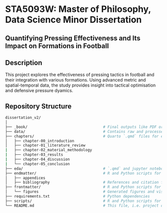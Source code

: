 # STA5093W: Master of Philosophy, Data Science Minor Dissertation

## Quantifying Pressing Effectiveness and Its Impact on Formations in Football

## Description

This project explores the effectiveness of pressing tactics in football and their integration with various formations. Using advanced metric and spatial-temporal data, the study provides insight into tactical optimisation and defensive pressure dyamics.

## Repository Structure

```bash
dissertation_v2/
│
├── _book/                      			# Final outputs like PDF or LaTeX files
├── data/                       			# Contains raw and processed datasets
├── chapters/                   			# Quarto `.qmd` files for each dissertation chapter                    
│   ├── chapter-00_introduction             
│   ├── chapter-01_literature_review 
|   ├── chapter-02_material_methodology 
|   ├── chapter-03_results 
|   ├── chapter-04_discussion 
|   └── chapter-05_conclusion 
├── eda/                        			# `.qmd` and jupyter notebooks for interactive data exploration
├── endmatter/                    			# R and Python scripts for data preprocessing and analysis
│   ├── appendices   						
│   ├── bibliography   						# References and citation files (e.g., `.bib`)
├── frontmatter/                    		# R and Python scripts for data preprocessing and analysis
│   └── figures   							# Generated figures and visualizations
├── requirements.txt            			# Python dependencies
├── scripts/                    			# R and Python scripts for data preprocessing and analysis
└── README.md                				# This file, i.e. project documentation
